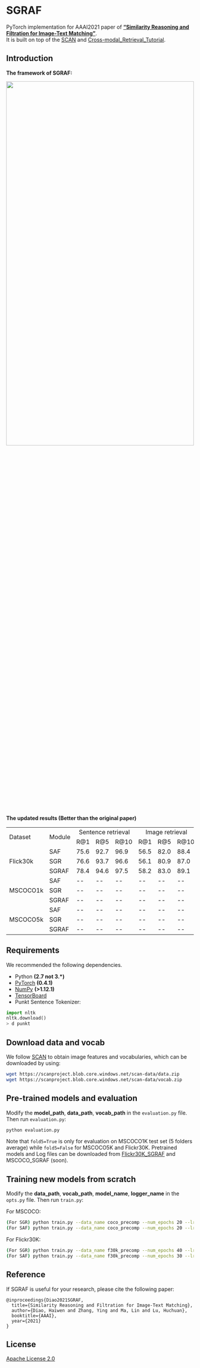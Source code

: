 # SGRAF
PyTorch implementation for AAAI2021 paper of [**“Similarity Reasoning and Filtration for Image-Text Matching”**](https://drive.google.com/file/d/1tAE_qkAxiw1CajjHix9EXoI7xu2t66iQ/view?usp=sharing).  
It is built on top of the [SCAN](https://github.com/kuanghuei/SCAN) and [Cross-modal_Retrieval_Tutorial](https://github.com/Paranioar/Cross-modal_Retrieval_Tutorial).

## Introduction

**The framework of SGRAF:**

<img src="./figures/model.jpg" width = "100%" height="50%">

**The updated results (Better than the original paper)**
<table>
   <tr> <td rowspan="2">Dataset</td> <td rowspan="2", align="center">Module</td> 
        <td colspan="3", align="center">Sentence retrieval</td> <td colspan="3", align="center">Image retrieval</td> </tr>
   <tr> <td>R@1</td><td>R@5</td><td>R@10</td> <td>R@1</td><td>R@5</td><td>R@10</td> </tr>
   <tr> <td rowspan="3">Flick30k</td>
        <td>SAF</td> <td>75.6</td><td>92.7</td><td>96.9</td> <td>56.5</td><td>82.0</td><td>88.4</td> </tr>
   <tr> <td>SGR</td> <td>76.6</td><td>93.7</td><td>96.6</td> <td>56.1</td><td>80.9</td><td>87.0</td> </tr>
   <tr> <td>SGRAF</td> <td>78.4</td><td>94.6</td><td>97.5</td> <td>58.2</td><td>83.0</td><td>89.1</td> </tr>
   <tr> <td rowspan="3">MSCOCO1k</td>
        <td>SAF</td> <td>--</td><td>--</td><td>--</td> <td>--</td><td>--</td><td>--</td> </tr>
   <tr> <td>SGR</td> <td>--</td><td>--</td><td>--</td> <td>--</td><td>--</td><td>--</td> </tr>
   <tr> <td>SGRAF</td> <td>--</td><td>--</td><td>--</td> <td>--</td><td>--</td><td>--</td> </tr>
   <tr> <td rowspan="3">MSCOCO5k</td>
        <td>SAF</td> <td>--</td><td>--</td><td>--</td> <td>--</td><td>--</td><td>--</td> </tr>
   <tr> <td>SGR</td> <td>--</td><td>--</td><td>--</td> <td>--</td><td>--</td><td>--</td> </tr>
   <tr> <td>SGRAF</td> <td>--</td><td>--</td><td>--</td> <td>--</td><td>--</td><td>--</td> </tr>
  

   
</table> 

## Requirements 
We recommended the following dependencies.

*  Python **(2.7 not 3.\*)**  
*  [PyTorch](http://pytorch.org/) **(0.4.1)**  
*  [NumPy](http://www.numpy.org/) **(>1.12.1)** 
*  [TensorBoard](https://github.com/TeamHG-Memex/tensorboard_logger)  
*  Punkt Sentence Tokenizer:
```python
import nltk
nltk.download()
> d punkt
```

## Download data and vocab
We follow [SCAN](https://github.com/kuanghuei/SCAN) to obtain image features and vocabularies, which can be downloaded by using:

```bash
wget https://scanproject.blob.core.windows.net/scan-data/data.zip
wget https://scanproject.blob.core.windows.net/scan-data/vocab.zip
```

## Pre-trained models and evaluation
Modify the **model_path**, **data_path**, **vocab_path** in the `evaluation.py` file. Then run `evaluation.py`:

```bash
python evaluation.py
```

Note that `fold5=True` is only for evaluation on MSCOCO1K test set (5 folders average) while `fold5=False` for MSCOCO5K and Flickr30K. Pretrained models and Log files can be downloaded from [Flickr30K_SGRAF](https://drive.google.com/file/d/1OBRIn1-Et49TDu8rk0wgP0wKXlYRk4Uj/view?usp=sharing) and MSCOCO_SGRAF (soon).

## Training new models from scratch
Modify the **data_path**, **vocab_path**, **model_name**, **logger_name** in the `opts.py` file. Then run `train.py`:

For MSCOCO:

```bash
(For SGR) python train.py --data_name coco_precomp --num_epochs 20 --lr_update 10 --module_name SGR
(For SAF) python train.py --data_name coco_precomp --num_epochs 20 --lr_update 10 --module_name SAF
```

For Flickr30K:

```bash
(For SGR) python train.py --data_name f30k_precomp --num_epochs 40 --lr_update 30 --module_name SGR
(For SAF) python train.py --data_name f30k_precomp --num_epochs 30 --lr_update 20 --module_name SAF
```

## Reference

If SGRAF is useful for your research, please cite the following paper:

    @inproceedings{Diao2021SGRAF,
      title={Similarity Reasoning and Filtration for Image-Text Matching},
      author={Diao, Haiwen and Zhang, Ying and Ma, Lin and Lu, Huchuan},
      booktitle={AAAI},
      year={2021}
    }

## License

[Apache License 2.0](http://www.apache.org/licenses/LICENSE-2.0)


